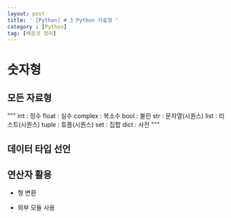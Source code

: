 ```yaml
---
layout: post
title: ' [Python] # 3 Python 자료형 '
category : [Python]
tag: [배운것 정리]
---
```


# 숫자형 

## 모든 자료형 

"""
int : 정수
float : 실수
complex : 복소수
bool : 불린
str : 문자열(시퀀스)
list : 리스트(시퀀스) 
tuple : 튜플(시퀀스)
set : 집합
dict : 사전
"""

## 데이터 타입 선언



## 연산자 활용

* 형 변환

* 외부 모듈 사용 
